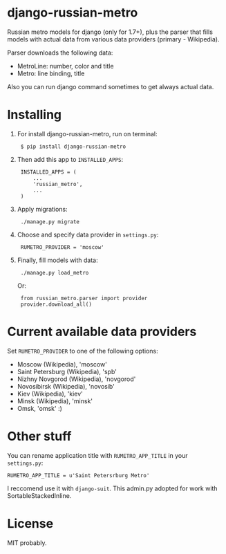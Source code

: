 django-russian-metro
===================

Russian metro models for django (only for 1.7+), plus the parser that fills models with actual data from various data providers (primary - Wikipedia).

Parser downloads the following data:
- MetroLine: number, color and title
- Metro: line binding, title

Also you can run django command sometimes to get always actual data.


Installing
===================

1. For install django-russian-metro, run on terminal:

        $ pip install django-russian-metro

1. Then add this app to ``INSTALLED_APPS``:

        INSTALLED_APPS = (
            ...
            'russian_metro',
            ...
        )

1. Apply migrations:
  
        ./manage.py migrate

1. Choose and specify data provider in `settings.py`:
        
        RUMETRO_PROVIDER = 'moscow'

1. Finally, fill models with data:
        
        ./manage.py load_metro
   
   Or:

        from russian_metro.parser import provider
        provider.download_all()


Current available data providers
===================
Set `RUMETRO_PROVIDER` to one of the following options:
- Moscow (Wikipedia), 'moscow'
- Saint Petersburg (Wikipedia), 'spb'
- Nizhny Novgorod (Wikipedia), 'novgorod'
- Novosibirsk (Wikipedia), 'novosib'
- Kiev (Wikipedia), 'kiev'
- Minsk (Wikipedia), 'minsk'
- Omsk, 'omsk' :)


Other stuff
===================
You can rename application title with `RUMETRO_APP_TITLE` in your `settings.py`:

    RUMETRO_APP_TITLE = u'Saint Petersrburg Metro'

I reccomend use it with `django-suit`.
This admin.py adopted for work with SortableStackedInline.


License
===================
MIT probably.
